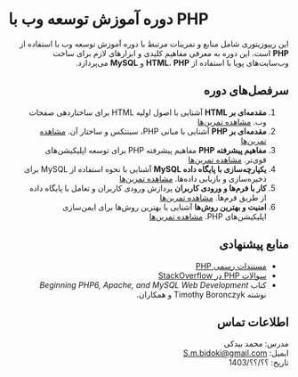 # دوره آموزش توسعه وب با PHP

<div dir="rtl" align="right">

این ریپوزیتوری شامل منابع و تمرینات مرتبط با دوره آموزش توسعه وب با استفاده از **PHP** است. این دوره به معرفی مفاهیم کلیدی و ابزارهای لازم برای ساخت وب‌سایت‌های پویا با استفاده از **HTML**، **PHP** و **MySQL** می‌پردازد.

## سرفصل‌های دوره
<ol>
    <li><strong>مقدمه‌ای بر HTML</strong>  
        آشنایی با اصول اولیه HTML برای ساختاردهی صفحات وب.
        <a href="./تکلیف%20۲-%20HTML/">مشاهده تمرین‌ها</a>
    </li>
    <li><strong>مقدمه‌ای بر PHP</strong>  
        آشنایی با مبانی PHP، سینتکس و ساختار آن.
        <a href="./تکلیف%203-PHP%20مفاهیم%20اولیه/">مشاهده تمرین‌ها</a>
    </li>
    <li><strong>مفاهیم پیشرفته PHP</strong>  
        مفاهیم پیشرفته PHP برای توسعه اپلیکیشن‌های قوی‌تر.
        <a href="./تکلیف%205-PHP%20و%20MySQL/">مشاهده تمرین‌ها</a>
    </li>
    <li><strong>یکپارچه‌سازی با پایگاه داده MySQL</strong>  
        آشنایی با نحوه استفاده از MySQL برای ذخیره‌سازی و بازیابی داده‌ها.
        <a href="./تکلیف%204-آرایه‌ها%20و%20انتقال%20پارامتر%20بین%20صفحات/">مشاهده تمرین‌ها</a>
    </li>
    <li><strong>کار با فرم‌ها و ورودی کاربران</strong>  
        پردازش ورودی کاربران و تعامل با پایگاه داده از طریق فرم‌ها.
        <a href="./تکلیف%206-HTML%20و%20فرم‌ها/">مشاهده تمرین‌ها</a>
    </li>
    <li><strong>امنیت و بهترین روش‌ها</strong>  
        آشنایی با بهترین روش‌ها برای ایمن‌سازی اپلیکیشن‌های PHP.
        <a href="./تکلیف%207-PHP%20و%20تصاویر/">مشاهده تمرین‌ها</a>
    </li>
</ol>


## منابع پیشنهادی
- [مستندات رسمی PHP](http://php.net)
- [سوالات PHP در StackOverflow](http://stackoverflow.com)
- کتاب _Beginning PHP6, Apache, and MySQL Web Development_ نوشته Timothy Boronczyk و همکاران.

## اطلاعات تماس
مدرس: محمد بیدکی  
ایمیل: S.m.bidoki@gmail.com  
تاریخ: ؟؟/؟؟/1403  

</div>
